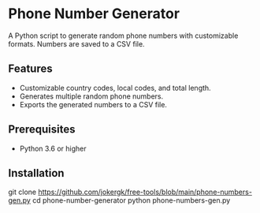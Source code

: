 # Phone Number Generator

A Python script to generate random phone numbers with customizable formats. Numbers are saved to a CSV file.

## Features
- Customizable country codes, local codes, and total length.
- Generates multiple random phone numbers.
- Exports the generated numbers to a CSV file.

## Prerequisites
- Python 3.6 or higher

## Installation

   git clone https://github.com/jokergk/free-tools/blob/main/phone-numbers-gen.py
   cd phone-number-generator
   python phone-numbers-gen.py
